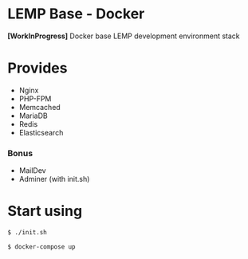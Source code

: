 # LEMP Base - Docker

**[WorkInProgress]** Docker base LEMP development environment stack

# Provides

* Nginx
* PHP-FPM
* Memcached
* MariaDB
* Redis
* Elasticsearch

### Bonus

* MailDev
* Adminer (with init.sh)

# Start using

```sh
$ ./init.sh
```

```sh
$ docker-compose up
```
